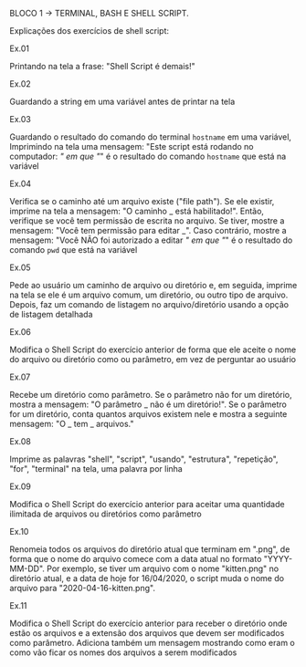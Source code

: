 BLOCO 1 -> TERMINAL, BASH E SHELL SCRIPT.


Explicações dos exercícios de shell script:


Ex.01

Printando na tela a frase: "Shell Script é demais!"


Ex.02

Guardando a string em uma variável antes de printar na tela 


Ex.03

Guardando o resultado do comando do terminal `hostname` em uma variável, Imprimindo na tela uma mensagem: 
"Este script está rodando no computador: _" em que "_" é o resultado do comando `hostname` que está na variável


Ex.04

Verifica se o caminho até um arquivo existe ("file path"). Se ele existir, imprime na tela a mensagem: 
"O caminho _ está habilitado!". Então, verifique se você tem permissão de escrita no arquivo. Se tiver, mostre a mensagem: 
"Você tem permissão para editar _". Caso contrário, mostre a mensagem: "Você NÃO foi autorizado a editar _" em que "_" é o resultado do comando `pwd` que está na variável


Ex.05

Pede ao usuário um caminho de arquivo ou diretório e, em seguida, imprime na tela se ele é um arquivo comum, um diretório, ou outro tipo de arquivo. Depois, faz um comando 
de listagem no arquivo/diretório usando a opção de listagem detalhada


Ex.06

Modifica o Shell Script do exercício anterior de forma que ele aceite o nome do arquivo ou diretório como ou parâmetro, em vez de perguntar ao usuário


Ex.07

Recebe um diretório como parâmetro. Se o parâmetro não for um diretório, mostra a mensagem: "O parâmetro _ não é um diretório!". Se o parâmetro for um diretório, 
conta quantos arquivos existem nele e mostra a seguinte mensagem: "O _ tem _ arquivos."


Ex.08

Imprime as palavras "shell", "script", "usando", "estrutura", "repetição", "for", "terminal" na tela, uma palavra por linha 


Ex.09

Modifica o Shell Script do exercício anterior para aceitar uma quantidade ilimitada de arquivos ou diretórios como parâmetro


Ex.10

Renomeia todos os arquivos do diretório atual que terminam em ".png", de forma que o nome do arquivo comece com a data atual no formato "YYYY-MM-DD". Por exemplo, se tiver um arquivo com o nome "kitten.png" no diretório atual, e a data de hoje for 16/04/2020, o script muda o nome do arquivo para "2020-04-16-kitten.png".


Ex.11

Modifica o Shell Script do exercício anterior para receber o diretório onde estão os arquivos e a extensão dos arquivos que devem ser modificados como parâmetro. Adiciona também um mensagem mostrando como eram o como vão ficar os nomes dos arquivos a serem modificados
